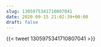 ```yaml
---
slug: 1305975341710807041
date: 2020-09-15 21:02:39+00:00
draft: false
---
```


{{< tweet 1305975341710807041 >}}
